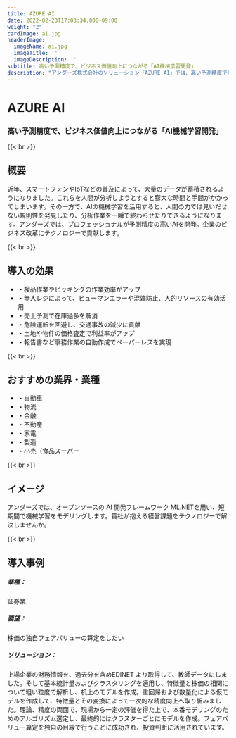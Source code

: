 ```yaml
---
title: AZURE AI
date: 2022-02-23T17:03:34.000+09:00
weight: "2"
cardImage: ai.jpg
headerImage:
  imageName: ai.jpg
  imageTitle: ''
  imageDescription: ''
subtitle: 高い予測精度で、ビジネス価値向上につながる「AI機械学習開発」
description: "アンダーズ株式会社のソリューション「AZURE AI」では、高い予測精度でビジネス価値向上につながる「AI機械学習開発」をご提供します。オープンソースの AI 開発フレームワーク ML.NETを用い、短期間で機械学習をモデリングします。貴社が抱える経営課題の解決をテクノロジーでサポートさせていただきます。"
---
```

# AZURE AI

### 高い予測精度で、ビジネス価値向上につながる「AI機械学習開発」

{{< br >}}

## 概要

近年、スマートフォンやIoTなどの普及によって、大量のデータが蓄積されるようになりました。これらを人間が分析しようとすると膨大な時間と手間がかかってしまいます。その一方で、AIの機械学習を活用すると、人間の力では見いだせない規則性を発見したり、分析作業を一瞬で終わらせたりできるようになります。アンダーズでは、プロフェッショナルが予測精度の高いAIを開発。企業のビジネス改革にテクノロジーで貢献します。

{{< br >}}

## 導入の効果

* ・検品作業やピッキングの作業効率がアップ
* ・無人レジによって、ヒューマンエラーや混雑防止、人的リソースの有効活用
* ・売上予測で在庫過多を解消
* ・危険運転を回避し、交通事故の減少に貢献
* ・土地や物件の価格査定で利益率がアップ
* ・報告書など事務作業の自動作成でペーパーレスを実現

{{< br >}}

## おすすめの業界・業種

* ・自動車
* ・物流
* ・金融
* ・不動産
* ・家電
* ・製造
* ・小売（食品スーパー

{{< br >}}

## イメージ

アンダーズでは、オープンソースの AI 開発フレームワーク ML.NETを用い、短期間で機械学習をモデリングします。貴社が抱える経営課題をテクノロジーで解決しませんか。

{{< br >}}

## 導入事例

##### **業種**：

証券業

##### **要望**：

株価の独自フェアバリューの算定をしたい

##### **ソリューション**：

上場企業の財務情報を、過去分を含めEDINET より取得して、教師データにしました。そして基本統計量およびクラスタリングを適用し、特徴量と株価の相関について粗い粒度で解析し、机上のモデルを作成。重回帰および数量化による仮モデルを作成して、特徴量とその変換によって一次的な精度向上へ取り組みました。理論、精度の両面で、現場から一定の評価を得た上で、本番モデリングのためのアルゴリズム選定し、最終的にはクラスターごとにモデルを作成。フェアバリュー算定を独自の目線で行うことに成功され、投資判断に活用されています。